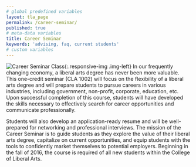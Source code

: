 ```yaml
---
# global predefined variables
layout: tla_page
permalink: /career-seminar/
published: true
# meta-data variables
title: Career Seminar
keywords: 'advising, faq, current students'
# custom variables
---
```

![Career Seminar Class]({{site.baseurl}}/media/resizedseminarpic.jpg){:.responsive-img .img-left}
In our frequently changing economy, a liberal arts degree has never been more valuable. This one-credit seminar (CLA 1002) will focus on the flexibility of a liberal arts degree and will prepare students to pursue careers in various industries, including government, non-profit, corporate, education, etc. Upon successful completion of this course, students will have developed the skills necessary to effectively search for career opportunities and communicate professionally.

Students will also develop an application-ready resume and will be well-prepared for networking and professional interviews. The mission of the Career Seminar is to guide students as they explore the value of their liberal arts degree, capitalize on current opportunities, and equip students with the tools to confidently market themselves to potential employers. Beginning in the fall of 2016, the course is required of all new students within the College of Liberal Arts.
